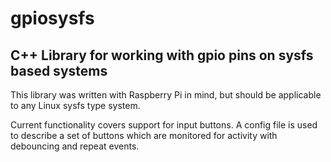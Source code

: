 # gpiosysfs
## C++ Library for working with gpio pins on sysfs based systems

This library was written with Raspberry Pi in mind, but should be applicable to any Linux sysfs type system.

Current functionality covers support for input buttons. A config file is used to describe a set of buttons which are monitored for activity with debouncing and repeat events.
